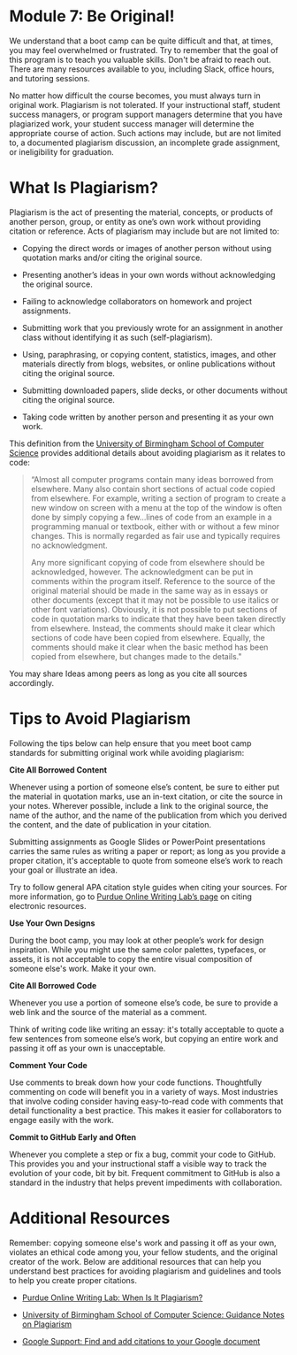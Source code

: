# Module 7: Be Original!

We understand that a boot camp can be quite difficult and that, at times, you may feel overwhelmed or frustrated. Try to remember that the goal of this program is to teach you valuable skills. Don't be afraid to reach out. There are many resources available to you, including Slack, office hours, and tutoring sessions. 

No matter how difficult the course becomes, you must always turn in original work. Plagiarism is not tolerated. If your instructional staff,  student success managers, or program support managers determine that you have plagiarized work, your student success manager will determine the appropriate course of action. Such actions may include, but are not limited to, a documented plagiarism discussion, an incomplete grade assignment, or ineligibility for graduation.

# What Is Plagiarism?
Plagiarism is the act of presenting the material, concepts, or products of another person, group, or entity as one’s own work without providing citation or reference. Acts of plagiarism may include but are not limited to: 

- Copying the direct words or images of another person without using quotation marks and/or citing the original source.

- Presenting another’s ideas in your own words without acknowledging the original source.

- Failing to acknowledge collaborators on homework and project assignments.

- Submitting work that you previously wrote for an assignment in another class without identifying it as such (self-plagiarism). 

- Using, paraphrasing, or copying content, statistics, images, and other materials directly from blogs, websites, or online publications without citing the original source.

- Submitting downloaded papers, slide decks, or other documents without citing the original source.

- Taking code written by another person and presenting it as your own work. 

This definition from the [University of Birmingham School of Computer Science](https://intranet.birmingham.ac.uk/as/registry/policy/conduct/plagiarism/index.aspx) provides additional details about avoiding plagiarism as it relates to code:

>“Almost all computer programs contain many ideas borrowed from elsewhere. Many also contain short sections of actual code copied from elsewhere. For example, writing a section of program to create a new window on screen with a menu at the top of the window is often done by simply copying a few...lines of code from an example in a programming manual or textbook, either with or without a few minor changes. This is normally regarded as fair use and typically requires no acknowledgment. 
>
>Any more significant copying of code from elsewhere should be acknowledged, however. The acknowledgment can be put in comments within the program itself. Reference to the source of the original material should be made in the same way as in essays or other documents (except that it may not be possible to use italics or other font variations). Obviously, it is not possible to put sections of code in quotation marks to indicate that they have been taken directly from elsewhere. Instead, the comments should make it clear which sections of code have been copied from elsewhere. Equally, the comments should make it clear when the basic method has been copied from elsewhere, but changes made to the details."

You may share Ideas among peers as long as you cite all sources accordingly.  

# Tips to Avoid Plagiarism
Following the tips below can help ensure that you meet boot camp standards for submitting original work while avoiding plagiarism:


**Cite All Borrowed Content**

Whenever using a portion of someone else’s content, be sure to either put the material in quotation marks, use an in-text citation, or cite the source in your notes. Wherever possible, include a link to the original source, the name of the author, and the name of the publication from which you derived the content, and the date of publication in your citation. 

Submitting assignments as Google Slides or PowerPoint presentations carries the same rules as writing a paper or report; as long as you provide a proper citation, it's acceptable to quote from someone else’s work to reach your goal or illustrate an idea. 

Try to follow general APA citation style guides when citing your sources. For more information, go to [Purdue Online Writing Lab’s page](https://owl.purdue.edu/owl/research_and_citation/apa_style/apa_formatting_and_style_guide/reference_list_electronic_sources.html) on citing electronic resources. 

**Use Your Own Designs**

During the boot camp, you may look at other people’s work for design inspiration. While you might use the same color palettes, typefaces, or assets, it is not acceptable to copy the entire visual composition of someone else's work. Make it your own.

**Cite All Borrowed Code**

Whenever you use a portion of someone else’s code, be sure to provide a web link and the source of the material as a comment.

Think of writing code like writing an essay: it's totally acceptable to quote a few sentences from someone else’s work, but copying an entire work and passing it off as your own is unacceptable.

**Comment Your Code**

Use comments to break down how your code functions. Thoughtfully commenting on code will benefit you in a variety of ways.  Most industries that involve coding consider having easy-to-read code with comments that detail functionality a best practice. This makes it easier for collaborators to engage easily with the work. 


**Commit to GitHub Early and Often**

Whenever you complete a step or fix a bug, commit your code to GitHub. This provides you and your instructional staff a visible way to track the evolution of your code, bit by bit. Frequent commitment to GitHub is also a standard in the industry that helps prevent impediments with collaboration.

# Additional Resources

Remember: copying someone else's work and passing it off as your own, violates an ethical code among you, your fellow students, and the original creator of the work. Below are additional resources that can help you understand best practices for avoiding plagiarism and guidelines and tools to help you create proper citations.

- [Purdue Online Writing Lab: When Is It Plagiarism?](https://owl.purdue.edu/owl/avoiding_plagiarism/plagiarism_faq.html)

- [University of Birmingham School of Computer Science: Guidance Notes on Plagiarism](https://intranet.birmingham.ac.uk/as/registry/policy/conduct/plagiarism/guidance-students.aspx)

- [Google Support: Find and add citations to your Google document](https://support.google.com/a/users/answer/9308832?hl=en) 
